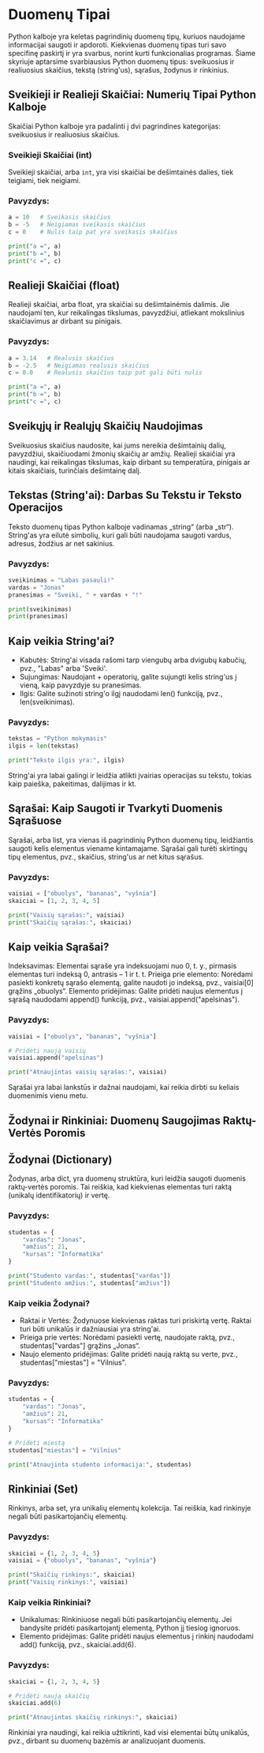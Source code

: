 # Duomenų Tipai

Python kalboje yra keletas pagrindinių duomenų tipų, kuriuos naudojame informacijai saugoti ir apdoroti. Kiekvienas duomenų tipas turi savo specifinę paskirtį ir yra svarbus, norint kurti funkcionalias programas. Šiame skyriuje aptarsime svarbiausius Python duomenų tipus: sveikuosius ir realiuosius skaičius, tekstą (string'us), sąrašus, žodynus ir rinkinius.

## Sveikieji ir Realieji Skaičiai: Numerių Tipai Python Kalboje

Skaičiai Python kalboje yra padalinti į dvi pagrindines kategorijas: sveikuosius ir realiuosius skaičius.

### Sveikieji Skaičiai (int)

Sveikieji skaičiai, arba `int`, yra visi skaičiai be dešimtainės dalies, tiek teigiami, tiek neigiami.

### Pavyzdys:

```python
a = 10   # Sveikasis skaičius
b = -5   # Neigiamas sveikasis skaičius
c = 0    # Nulis taip pat yra sveikasis skaičius

print("a =", a)
print("b =", b)
print("c =", c)
```

## Realieji Skaičiai (float)
Realieji skaičiai, arba float, yra skaičiai su dešimtainėmis dalimis. Jie naudojami ten, kur reikalingas tikslumas, pavyzdžiui, atliekant mokslinius skaičiavimus ar dirbant su pinigais.

### Pavyzdys:
```python
a = 3.14   # Realusis skaičius
b = -2.5   # Neigiamas realusis skaičius
c = 0.0    # Realusis skaičius taip pat gali būti nulis

print("a =", a)
print("b =", b)
print("c =", c)
```

## Sveikųjų ir Realųjų Skaičių Naudojimas
Sveikuosius skaičius naudosite, kai jums nereikia dešimtainių dalių, pavyzdžiui, skaičiuodami žmonių skaičių ar amžių. Realieji skaičiai yra naudingi, kai reikalingas tikslumas, kaip dirbant su temperatūra, pinigais ar kitais skaičiais, turinčiais dešimtainę dalį.

## Tekstas (String'ai): Darbas Su Tekstu ir Teksto Operacijos
Teksto duomenų tipas Python kalboje vadinamas „string“ (arba „str“). String'as yra eilutė simbolių, kuri gali būti naudojama saugoti vardus, adresus, žodžius ar net sakinius.

### Pavyzdys:
```python
sveikinimas = "Labas pasauli!"
vardas = "Jonas"
pranesimas = "Sveiki, " + vardas + "!"

print(sveikinimas)
print(pranesimas)
```

## Kaip veikia String'ai?
- Kabutės: String'ai visada rašomi tarp viengubų arba dvigubų kabučių, pvz., "Labas" arba 'Sveiki'.
- Sujungimas: Naudojant + operatorių, galite sujungti kelis string'us į vieną, kaip pavyzdyje su pranesimas.
- Ilgis: Galite sužinoti string'o ilgį naudodami len() funkciją, pvz., len(sveikinimas).
### Pavyzdys:
```python
tekstas = "Python mokymasis"
ilgis = len(tekstas)

print("Teksto ilgis yra:", ilgis)
```
String'ai yra labai galingi ir leidžia atlikti įvairias operacijas su tekstu, tokias kaip paieška, pakeitimas, dalijimas ir kt.

## Sąrašai: Kaip Saugoti ir Tvarkyti Duomenis Sąrašuose
Sąrašai, arba list, yra vienas iš pagrindinių Python duomenų tipų, leidžiantis saugoti kelis elementus viename kintamajame. Sąrašai gali turėti skirtingų tipų elementus, pvz., skaičius, string'us ar net kitus sąrašus.

### Pavyzdys:
```python
vaisiai = ["obuolys", "bananas", "vyšnia"]
skaiciai = [1, 2, 3, 4, 5]

print("Vaisių sąrašas:", vaisiai)
print("Skaičių sąrašas:", skaiciai)
```

## Kaip veikia Sąrašai?
Indeksavimas: Elementai sąraše yra indeksuojami nuo 0, t. y., pirmasis elementas turi indeksą 0, antrasis – 1 ir t. t.
Prieiga prie elemento: Norėdami pasiekti konkretų sąrašo elementą, galite naudoti jo indeksą, pvz., vaisiai[0] grąžins „obuolys“.
Elemento pridėjimas: Galite pridėti naujus elementus į sąrašą naudodami append() funkciją, pvz., vaisiai.append("apelsinas").
### Pavyzdys:
```python
vaisiai = ["obuolys", "bananas", "vyšnia"]

# Pridėti naują vaisių
vaisiai.append("apelsinas")

print("Atnaujintas vaisių sąrašas:", vaisiai)
```
Sąrašai yra labai lankstūs ir dažnai naudojami, kai reikia dirbti su keliais duomenimis vienu metu.

## Žodynai ir Rinkiniai: Duomenų Saugojimas Raktų-Vertės Poromis
## Žodynai (Dictionary)
Žodynas, arba dict, yra duomenų struktūra, kuri leidžia saugoti duomenis raktų-vertės poromis. Tai reiškia, kad kiekvienas elementas turi raktą (unikalų identifikatorių) ir vertę.

### Pavyzdys:
```python
studentas = {
    "vardas": "Jonas",
    "amžius": 21,
    "kursas": "Informatika"
}

print("Studento vardas:", studentas["vardas"])
print("Studento amžius:", studentas["amžius"])
```
### Kaip veikia Žodynai?
- Raktai ir Vertės: Žodynuose kiekvienas raktas turi priskirtą vertę. Raktai turi būti unikalūs ir dažniausiai yra string'ai.
- Prieiga prie vertės: Norėdami pasiekti vertę, naudojate raktą, pvz., studentas["vardas"] grąžins „Jonas“.
- Naujo elemento pridėjimas: Galite pridėti naują raktą su verte, pvz., studentas["miestas"] = "Vilnius".
### Pavyzdys:
```python
studentas = {
    "vardas": "Jonas",
    "amžius": 21,
    "kursas": "Informatika"
}

# Pridėti miestą
studentas["miestas"] = "Vilnius"

print("Atnaujinta studento informacija:", studentas)
```

## Rinkiniai (Set)
Rinkinys, arba set, yra unikalių elementų kolekcija. Tai reiškia, kad rinkinyje negali būti pasikartojančių elementų.

### Pavyzdys:
```python
skaiciai = {1, 2, 3, 4, 5}
vaisiai = {"obuolys", "bananas", "vyšnia"}

print("Skaičių rinkinys:", skaiciai)
print("Vaisių rinkinys:", vaisiai)
```

### Kaip veikia Rinkiniai?
- Unikalumas: Rinkiniuose negali būti pasikartojančių elementų. Jei bandysite pridėti pasikartojantį elementą, Python jį tiesiog ignoruos.
- Elemento pridėjimas: Galite pridėti naujus elementus į rinkinį naudodami add() funkciją, pvz., skaiciai.add(6).
### Pavyzdys:
```python
skaiciai = {1, 2, 3, 4, 5}

# Pridėti naują skaičių
skaiciai.add(6)

print("Atnaujintas skaičių rinkinys:", skaiciai)
```
Rinkiniai yra naudingi, kai reikia užtikrinti, kad visi elementai būtų unikalūs, pvz., dirbant su duomenų bazėmis ar analizuojant duomenis.